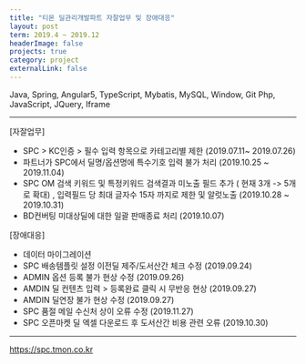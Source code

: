 ```yaml
---
title: "티몬 딜관리개발파트 자잘업무 및 장애대응"
layout: post
term: 2019.4 ~ 2019.12
headerImage: false
projects: true
category: project
externalLink: false
---
```


Java, Spring, Angular5, TypeScript, Mybatis, MySQL, Window, Git
Php, JavaScript, JQuery, Iframe

---

[자잘업무]
- SPC > KC인증 > 필수 입력 항목으로 카테고리별 제한 (2019.07.11~ 2019.07.26)
- 파트너가 SPC에서 딜명/옵션명에 특수기호 입력 불가 처리 (2019.10.25 ~ 2019.11.04)
- SPC OM  검색 키워드 및 특정키워드 검색결과 미노출 필드 추가 ( 현재 3개  -> 5개로 확대)
  , 입력필드 당 최대 글자수 15자 까지로 제한 및 알럿노출 (2019.10.28 ~ 2019.10.31)
- BD컨버팅 미대상딜에 대한 일괄 판매종료 처리 (2019.10.07)

[장애대응]
- 데이터 마이그레이션
- SPC 배송템플릿 설정 이전딜 제주/도서산간 체크 수정 (2019.09.24)
- ADMIN 옵션 등록 불가 현상 수정 (2019.09.26)
- AMDIN 딜 컨텐츠 입력 > 등록완료 클릭 시 무반응 현상 (2019.09.27)
- AMDIN 딜연장 불가 현상 수정 (2019.09.27)
- SPC 품절 메일 수신처 상이 오류 수정 (2019.11.27)
- SPC 오픈마켓 딜 엑셀 다운로드 후 도서산간 비용 관련 오류 (2019.10.30)



---

https://spc.tmon.co.kr

